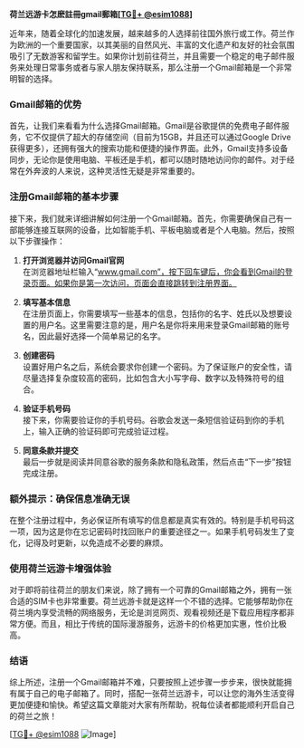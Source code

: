 **荷兰远游卡怎麽註冊gmail郵箱[[TG💪+ @esim1088](https://t.me/s/esim1088)]**

近年来，随着全球化的加速发展，越来越多的人选择前往国外旅行或工作。荷兰作为欧洲的一个重要国家，以其美丽的自然风光、丰富的文化遗产和友好的社会氛围吸引了无数游客和留学生。如果你计划前往荷兰，并且需要一个稳定的电子邮件服务来处理日常事务或者与家人朋友保持联系，那么注册一个Gmail邮箱是一个非常明智的选择。

### Gmail邮箱的优势

首先，让我们来看看为什么选择Gmail邮箱。Gmail是谷歌提供的免费电子邮件服务，它不仅提供了超大的存储空间（目前为15GB，并且还可以通过Google Drive获得更多），还拥有强大的搜索功能和便捷的操作界面。此外，Gmail支持多设备同步，无论你是使用电脑、平板还是手机，都可以随时随地访问你的邮件。对于经常在外奔波的人来说，这种灵活性无疑是非常重要的。

### 注册Gmail邮箱的基本步骤

接下来，我们就来详细讲解如何注册一个Gmail邮箱。首先，你需要确保自己有一部能够连接互联网的设备，比如智能手机、平板电脑或者是个人电脑。然后，按照以下步骤操作：

1. **打开浏览器并访问Gmail官网**  
   在浏览器地址栏输入“www.gmail.com”，按下回车键后，你会看到Gmail的登录页面。如果你是第一次访问，页面会直接跳转到注册界面。

2. **填写基本信息**  
   在注册页面上，你需要填写一些基本的信息，包括你的名字、姓氏以及想要设置的用户名。这里需要注意的是，用户名是你将来用来登录Gmail邮箱的账号名，因此最好选择一个简单易记的名字。

3. **创建密码**  
   设置好用户名之后，系统会要求你创建一个密码。为了保证账户的安全性，请尽量选择复杂度较高的密码，比如包含大小写字母、数字以及特殊符号的组合。

4. **验证手机号码**  
   接下来，你需要验证你的手机号码。谷歌会发送一条短信验证码到你的手机上，输入正确的验证码即可完成验证过程。

5. **同意条款并提交**  
   最后一步就是阅读并同意谷歌的服务条款和隐私政策，然后点击“下一步”按钮完成注册。

### 额外提示：确保信息准确无误

在整个注册过程中，务必保证所有填写的信息都是真实有效的。特别是手机号码这一项，因为这是你在忘记密码时找回账户的重要途径之一。如果手机号码发生了变化，记得及时更新，以免造成不必要的麻烦。

### 使用荷兰远游卡增强体验

对于即将前往荷兰的朋友们来说，除了拥有一个可靠的Gmail邮箱之外，拥有一张合适的SIM卡也非常重要。荷兰远游卡就是这样一个不错的选择。它能够帮助你在荷兰境内享受流畅的网络服务，无论是浏览网页、观看视频还是下载应用程序都非常方便。而且，相比于传统的国际漫游服务，远游卡的价格更加实惠，性价比极高。

### 结语

综上所述，注册一个Gmail邮箱并不难，只要按照上述步骤一步步来，很快就能拥有属于自己的电子邮箱了。同时，搭配一张荷兰远游卡，可以让您的海外生活变得更加便捷和愉快。希望这篇文章能对大家有所帮助，祝每位读者都能顺利开启自己的荷兰之旅！

[[TG💪+ @esim1088](https://t.me/s/esim1088) ![Image](https://i.postimg.cc/4NQfJmqS/Snipaste-2025-05-13-00-14-12.png)]